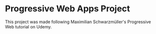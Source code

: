 # Progressive Web Apps Project
This project was made following Maximilian Schwarzmüller's Progressive Web
tutorial on Udemy.